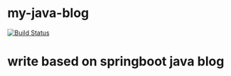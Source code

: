 # my-java-blog  

[![Build Status](https://travis-ci.org/gejun123456/my-java-blog.svg?branch=master)](https://travis-ci.org/gejun123456/my-java-blog)
<h1> write based on springboot java blog </h1>
